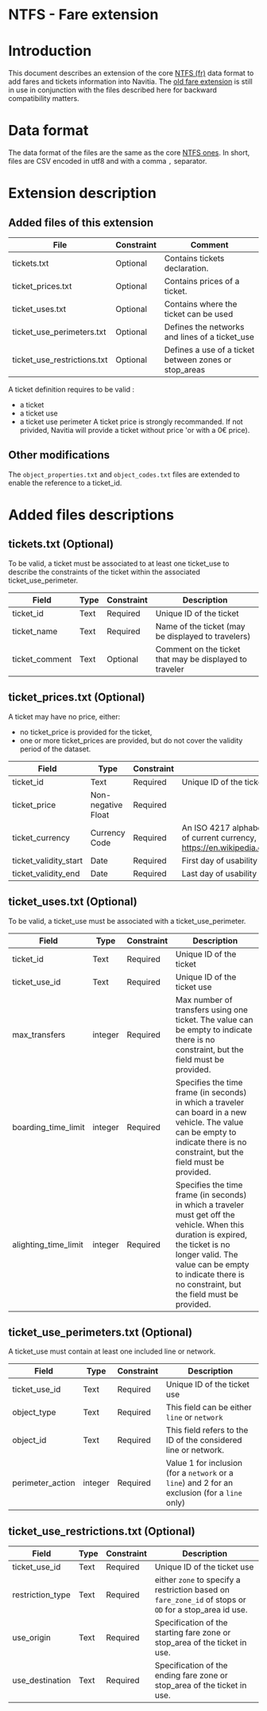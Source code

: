 NTFS - Fare extension
======================================

# Introduction
This document describes an extension of the core [NTFS (fr)](./ntfs_fr.md) data format to add fares and tickets information into Navitia.
The [old fare extension](./ntfs_fare_extension_fr_deprecated.md) is still in use in conjunction with the files described here for backward compatibility matters.

# Data format
The data format of the files are the same as the core [NTFS ones](./ntfs_fr.md). In short, files are CSV encoded in utf8 and with a comma `,` separator.

# Extension description
## Added files of this extension

File | Constraint | Comment
--- | --- | ---
tickets.txt | Optional | Contains tickets declaration.
ticket_prices.txt | Optional | Contains prices of a ticket.
ticket_uses.txt | Optional | Contains where the ticket can be used
ticket_use_perimeters.txt | Optional | Defines the networks and lines of a ticket_use
ticket_use_restrictions.txt | Optional | Defines a use of a ticket between zones or stop_areas

A ticket definition requires to be valid :
* a ticket
* a ticket use
* a ticket use perimeter
A ticket price is strongly recommanded. If not privided, Navitia will provide a ticket without price 'or with a 0€ price).

## Other modifications
The `object_properties.txt` and `object_codes.txt` files are extended to enable the reference to a ticket_id.

# Added files descriptions

## tickets.txt (Optional)
To be valid, a ticket must be associated to at least one ticket_use to describe the constraints of the ticket within the associated ticket_use_perimeter.

Field | Type | Constraint | Description
--- | --- | --- | ---
ticket_id | Text | Required | Unique ID of the ticket
ticket_name | Text | Required | Name of the ticket (may be displayed to travelers)
ticket_comment | Text | Optional | Comment on the ticket that may be displayed to traveler


## ticket_prices.txt (Optional)
A ticket may have no price, either:
- no ticket_price is provided for the ticket,
- one or more ticket_prices are provided, but do not cover the validity period of the dataset.

Field | Type | Constraint | Description
--- | --- | --- | ---
ticket_id | Text | Required | Unique ID of the ticket
ticket_price | Non-negative Float | Required |
ticket_currency | Currency Code | Required | An ISO 4217 alphabetical currency code. For the list of current currency, refer to https://en.wikipedia.org/wiki/ISO_4217#Active_codes.
ticket_validity_start | Date | Required | First day of usability of the ticket (included)
ticket_validity_end | Date | Required | Last day of usability of the ticket (included)

## ticket_uses.txt (Optional)
To be valid, a ticket_use must be associated with a ticket_use_perimeter.

Field | Type | Constraint | Description
--- | --- | --- | ---
ticket_id | Text | Required | Unique ID of the ticket
ticket_use_id | Text | Required | Unique ID of the ticket use
max_transfers | integer | Required | Max number of transfers using one ticket. The value can be empty to indicate there is no constraint, but the field must be provided.
boarding_time_limit | integer | Required | Specifies the time frame (in seconds) in which a traveler can board in a new vehicle. The value can be empty to indicate there is no constraint, but the field must be provided.
alighting_time_limit | integer | Required | Specifies the time frame (in seconds) in which a traveler must get off the vehicle. When this duration is expired, the ticket is no longer valid. The value can be empty to indicate there is no constraint, but the field must be provided.

## ticket_use_perimeters.txt (Optional)
A ticket_use must contain at least one included line or network.

Field | Type | Constraint | Description
--- | --- | --- | ---
ticket_use_id | Text | Required | Unique ID of the ticket use
object_type | Text | Required | This field can be either `line` or `network`
object_id | Text | Required | This field refers to the ID of the considered line or network.
perimeter_action | integer | Required | Value 1 for inclusion (for a `network` or a `line`) and 2 for an exclusion (for a `line` only)

## ticket_use_restrictions.txt (Optional)
Field | Type | Constraint | Description
--- | --- | --- | ---
ticket_use_id | Text | Required | Unique ID of the ticket use
restriction_type | Text | Required | either `zone` to specify a restriction based on `fare_zone_id` of stops or `OD` for a stop_area id use.
use_origin | Text | Required | Specification of the starting fare zone or stop_area of the ticket in use.
use_destination | Text | Required | Specification of the ending fare zone or stop_area of the ticket in use.
